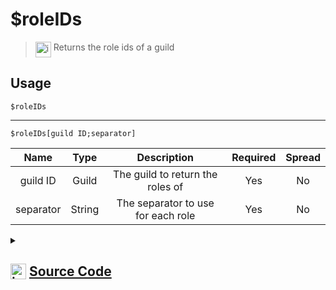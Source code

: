 # $roleIDs
> <img align="top" src="https://upload.wikimedia.org/wikipedia/commons/thumb/e/e4/Infobox_info_icon.svg/160px-Infobox_info_icon.svg.png?20150409153300" alt="image" width="25" height="auto"> Returns the role ids of a guild
## Usage
```
$roleIDs
```
---
```
$roleIDs[guild ID;separator]
```
| Name | Type | Description | Required | Spread
| :---: | :---: | :---: | :---: | :---: |
guild ID | Guild | The guild to return the roles of | Yes | No
separator | String | The separator to use for each role | Yes | No
<details>
<summary>
    
## <img align="top" src="https://cdn4.iconfinder.com/data/icons/iconsimple-logotypes/512/github-512.png" alt="image" width="25" height="auto">  [Source Code](https://github.com/tryforge/ForgeScript-V2/blob/main/src/native/roleIDs.ts)
    
</summary>
    
```ts
import { ArgType, NativeFunction, Return } from "../structures"

export default new NativeFunction({
    name: "$roleIDs",
    version: "1.0.0",
    description: "Returns the role ids of a guild",
    brackets: false,
    args: [
        {
            name: "guild ID",
            description: "The guild to return the roles of",
            rest: false,
            type: ArgType.Guild,
            required: true,
        },
        {
            name: "separator",
            description: "The separator to use for each role",
            rest: false,
            required: true,
            type: ArgType.String,
        },
    ],
    unwrap: true,
    execute(ctx, [guild, sep]) {
        return Return.success(
            (guild ?? ctx.guild)?.roles.cache
                .filter((x) => x.guild.id !== x.id)
                .map((x) => x.id)
                .join(sep || ", ")
        )
    },
})

```
    
</details>
